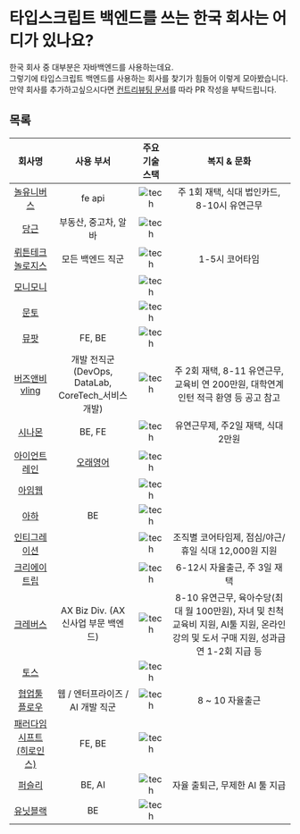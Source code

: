 # 타입스크립트 백엔드를 쓰는 한국 회사는 어디가 있나요?

한국 회사 중 대부분은 자바백엔드를 사용하는데요.  
그렇기에 타입스크립트 백엔드를 사용하는 회사를 찾기가 힘들어 이렇게 모아봤습니다.  
만약 회사를 추가하고싶으시다면 [컨트리뷰팅 문서](./CONTRIBUTING.md)를 따라 PR 작성을 부탁드립니다.

## 목록

|                                                 회사명                                                  |                      사용 부서                      |                                     주요 기술 스택                                      |                                                              복지 & 문화                                                              |
| :-----------------------------------------------------------------------------------------------------: | :-------------------------------------------------: | :-------------------------------------------------------------------------------------: | :-----------------------------------------------------------------------------------------------------------------------------------: |
|                                 [놀유니버스](https://nol-universe.com/)                                 |                       fe api                        |           ![tech](https://skillicons.dev/icons?i=ts,nodejs,nest&theme=light)            |                                              주 1회 재택, 식대 법인카드, 8-10시 유연근무                                              |
|                                 [당근](https://about.daangn.com/jobs/)                                  |                부동산, 중고차, 알바                 |          ![tech](https://skillicons.dev/icons?i=ts,nodejs,express&theme=light)          |                                                                                                                                       |
|                    [뤼튼테크놀로지스](https://wrtn.career.greetinghr.com/en/career)                     |                  모든 백엔드 직군                   |       ![tech](https://skillicons.dev/icons?i=ts,express,nestjs,mongo&theme=light)       |                                                            1-5시 코어타임                                                             |
|                [모니모니](https://www.monymony.co/d88775ef-388d-417c-9cd4-3510bd2e8133)                 |                                                     |          ![tech](https://skillicons.dev/icons?i=ts,nodejs,graphql&theme=light)          |                                                                                                                                       |
|                            [문토](https://people.munto.kr/nodejs-developer)                             |                                                     |       ![tech](https://skillicons.dev/icons?i=ts,nodejs,nestjs,prisma&theme=light)       |                                                                                                                                       |
|                                     [뮤팟](https://www.mewpot.com)                                      |                       FE, BE                        |              ![tech](https://skillicons.dev/icons?i=ts,nextjs,ruby,rails)               |                                                                                                                                       |
|                   [버즈앤비](https://www.bzznbyd.com/)<br/>[vling](https://vling.net)                   | 개발 전직군 (DevOps, DataLab, CoreTech\_서비스개발) |   ![tech](https://skillicons.dev/icons?i=ts,nodejs,express,graphql,mongo&theme=light)   |                          주 2회 재택, 8-11 유연근무, 교육비 연 200만원, 대학연계 인턴 적극 환영 등 공고 참고                          |
|                             [시나몬](https://cinamoncareers.ninehire.site/)                             |                       BE, FE                        |       ![tech](https://skillicons.dev/icons?i=ts,nestjs,mongo,nextjs&theme=light)        |                                                  유연근무제, 주2일 재택, 식대 2만원                                                   |
|                              [아이언트레인](https://blog.irontrain.co.kr/)                              |   [오래영어](https://www.longedu.co.kr/default/)    |             ![tech](https://skillicons.dev/icons?i=ts,express&theme=light)              |                                                                                                                                       |
|                                   [아임웹](https://recruit.imweb.me)                                    |                                                     |           ![tech](https://skillicons.dev/icons?i=ts,nodejs,nest&theme=light)            |                                                                                                                                       |
|                               [아하](https://www.wanted.co.kr/wd/263476)                                |                         BE                          |          ![tech](https://skillicons.dev/icons?i=ts,nodejs,nestjs&theme=light)           |                                                                                                                                       |
| [인티그레이션](https://medistream.career.greetinghr.com/ko/career#d160b0f9-da73-4881-8e1a-868e24f153f7) |                                                     |              ![tech](https://skillicons.dev/icons?i=ts,nodejs&theme=light)              |                                         조직별 코어타임제, 점심/야근/휴일 식대 12,000원 지원                                          |
|   [크리에이트립](https://creatrip.career.greetinghr.com/ko/home#f091e1dc-28de-4dd3-8a2f-0c2ef9d6ffe2)   |                                                     |   ![tech](https://skillicons.dev/icons?i=ts,nodejs,nestjs,graphql,mongo&theme=light)    |                                                     6-12시 자율출근, 주 3일 재택                                                      |
|                    [크레버스](https://www.jobkorea.co.kr/Recruit/Co_Read/C/38612178)                    |         AX Biz Div. (AX 신사업 부문 백엔드)         | ![tech](https://skillicons.dev/icons?i=ts,nodejs,nestjs,prisma,redis,mongo&theme=light) | 8-10 유연근무, 육아수당(최대 월 100만원), 자녀 및 친척 교육비 지원, AI툴 지원, 온라인 강의 및 도서 구매 지원, 성과급 연 1-2회 지급 등 |
|                                   [토스](https://toss.im/career/jobs)                                   |                                                     |              ![tech](https://skillicons.dev/icons?i=ts,nodejs&theme=light)              |                                                                                                                                       |
|                   [협업툴 플로우](https://flow.team/kr/recruit?detail=web-developer)                    |          웹 / 엔터프라이즈 / AI 개발 직군           |       ![tech](https://skillicons.dev/icons?i=ts,nodejs,express,nest&theme=light)        |                                                            8 ~ 10 자율출근                                                            |
|                   [패러다임시프트(히로인스)](https://www.wanted.co.kr/company/49807)                    |                       FE, BE                        |   ![tech](https://skillicons.dev/icons?i=ts,nodejs,nestjs,nextjs,prisma&theme=light)    |                                                                                                                                       |
|                                 [퍼슬리](https://slashpage.com/persly)                                  |                       BE, AI                        |  ![tech](https://skillicons.dev/icons?i=ts,nodejs,express,supabase,prisma&theme=light)  |                                                    자율 출퇴근, 무제한 AI 툴 지급                                                     |
|                                 [유닛블랙](https://unitblack.co.kr/)                                 |                       BE                     |  ![tech](https://skillicons.dev/icons?i=ts,nodejs,nestjs&theme=light)  |                                                                                                        |
